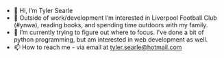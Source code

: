 - 👋 Hi, I’m Tyler Searle
- 👀 Outside of work/development I’m interested in Liverpool Football Club (#ynwa), reading books, and spending time outdoors with my family.
- 🌱 I’m currently trying to figure out where to focus.  I've done a bit of python programming, but am interested in web development as well.
- 📫 How to reach me - via email at tyler.searle@hotmail.com

<!---
lfccpa91/lfccpa91 is a ✨ special ✨ repository because its `README.md` (this file) appears on your GitHub profile.
You can click the Preview link to take a look at your changes.
--->
